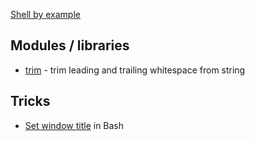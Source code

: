 
[Shell by example](shell.sh)

## Modules / libraries

- [trim](trim.sh) - trim leading and trailing whitespace from string

## Tricks

- [Set window title](wtitle) in Bash
